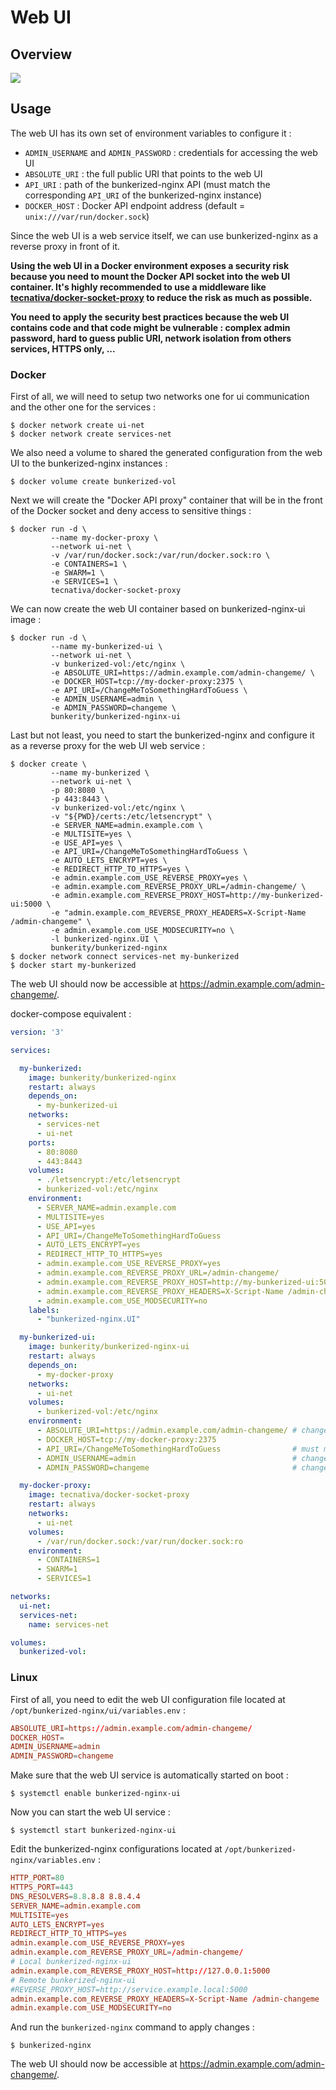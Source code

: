 # Web UI

## Overview

<img src="https://github.com/bunkerity/bunkerized-nginx/blob/master/docs/img/web-ui.gif?raw=true" />

## Usage

The web UI has its own set of environment variables to configure it :
- `ADMIN_USERNAME` and `ADMIN_PASSWORD` : credentials for accessing the web UI
- `ABSOLUTE_URI` : the full public URI that points to the web UI
- `API_URI` : path of the bunkerized-nginx API (must match the corresponding `API_URI` of the bunkerized-nginx instance)
- `DOCKER_HOST` : Docker API endpoint address (default = `unix:///var/run/docker.sock`)

Since the web UI is a web service itself, we can use bunkerized-nginx as a reverse proxy in front of it.

**Using the web UI in a Docker environment exposes a security risk because you need to mount the Docker API socket into the web UI container. It's highly recommended to use a middleware like [tecnativa/docker-socket-proxy](https://github.com/Tecnativa/docker-socket-proxy) to reduce the risk as much as possible.**

**You need to apply the security best practices because the web UI contains code and that code might be vulnerable : complex admin password, hard to guess public URI, network isolation from others services, HTTPS only, ...**

### Docker

First of all, we will need to setup two networks one for ui communication and the other one for the services :
```shell
$ docker network create ui-net
$ docker network create services-net
```

We also need a volume to shared the generated configuration from the web UI to the bunkerized-nginx instances :
```shell
$ docker volume create bunkerized-vol
```

Next we will create the "Docker API proxy" container that will be in the front of the Docker socket and deny access to sensitive things :
```shell
$ docker run -d \
         --name my-docker-proxy \
         --network ui-net \
         -v /var/run/docker.sock:/var/run/docker.sock:ro \
         -e CONTAINERS=1 \
         -e SWARM=1 \
         -e SERVICES=1 \
         tecnativa/docker-socket-proxy
```

We can now create the web UI container based on bunkerized-nginx-ui image :
```shell
$ docker run -d \
         --name my-bunkerized-ui \
         --network ui-net \
         -v bunkerized-vol:/etc/nginx \
         -e ABSOLUTE_URI=https://admin.example.com/admin-changeme/ \
         -e DOCKER_HOST=tcp://my-docker-proxy:2375 \
         -e API_URI=/ChangeMeToSomethingHardToGuess \
         -e ADMIN_USERNAME=admin \
         -e ADMIN_PASSWORD=changeme \
         bunkerity/bunkerized-nginx-ui
```

Last but not least, you need to start the bunkerized-nginx and configure it as a reverse proxy for the web UI web service :
```shell
$ docker create \
         --name my-bunkerized \
         --network ui-net \
         -p 80:8080 \
         -p 443:8443 \
         -v bunkerized-vol:/etc/nginx \
         -v "${PWD}/certs:/etc/letsencrypt" \
         -e SERVER_NAME=admin.example.com \
         -e MULTISITE=yes \
         -e USE_API=yes \
         -e API_URI=/ChangeMeToSomethingHardToGuess \
         -e AUTO_LETS_ENCRYPT=yes \
         -e REDIRECT_HTTP_TO_HTTPS=yes \
         -e admin.example.com_USE_REVERSE_PROXY=yes \
         -e admin.example.com_REVERSE_PROXY_URL=/admin-changeme/ \
         -e admin.example.com_REVERSE_PROXY_HOST=http://my-bunkerized-ui:5000 \
         -e "admin.example.com_REVERSE_PROXY_HEADERS=X-Script-Name /admin-changeme" \
         -e admin.example.com_USE_MODSECURITY=no \
         -l bunkerized-nginx.UI \
         bunkerity/bunkerized-nginx
$ docker network connect services-net my-bunkerized
$ docker start my-bunkerized
```

The web UI should now be accessible at https://admin.example.com/admin-changeme/.

docker-compose equivalent :
```yaml
version: '3'

services:

  my-bunkerized:
    image: bunkerity/bunkerized-nginx
    restart: always
    depends_on:
      - my-bunkerized-ui
    networks:
      - services-net
      - ui-net
    ports:
      - 80:8080
      - 443:8443
    volumes:
      - ./letsencrypt:/etc/letsencrypt
      - bunkerized-vol:/etc/nginx
    environment:
      - SERVER_NAME=admin.example.com                                         # replace with your domain
      - MULTISITE=yes
      - USE_API=yes
      - API_URI=/ChangeMeToSomethingHardToGuess                               # change it to something hard to guess + must match API_URI from myui service
      - AUTO_LETS_ENCRYPT=yes
      - REDIRECT_HTTP_TO_HTTPS=yes
      - admin.example.com_USE_REVERSE_PROXY=yes
      - admin.example.com_REVERSE_PROXY_URL=/admin-changeme/                  # change it to something hard to guess
      - admin.example.com_REVERSE_PROXY_HOST=http://my-bunkerized-ui:5000
      - admin.example.com_REVERSE_PROXY_HEADERS=X-Script-Name /admin-changeme # must match REVERSE_PROXY_URL
      - admin.example.com_USE_MODSECURITY=no
    labels:
      - "bunkerized-nginx.UI"

  my-bunkerized-ui:
    image: bunkerity/bunkerized-nginx-ui
    restart: always
    depends_on:
      - my-docker-proxy
    networks:
      - ui-net
    volumes:
      - bunkerized-vol:/etc/nginx
    environment:
      - ABSOLUTE_URI=https://admin.example.com/admin-changeme/ # change it to your full URI
      - DOCKER_HOST=tcp://my-docker-proxy:2375
      - API_URI=/ChangeMeToSomethingHardToGuess                # must match API_URI from bunkerized-nginx
      - ADMIN_USERNAME=admin                                   # change it to something hard to guess
      - ADMIN_PASSWORD=changeme                                # change it to a good password

  my-docker-proxy:
    image: tecnativa/docker-socket-proxy
    restart: always
    networks:
      - ui-net
    volumes:
      - /var/run/docker.sock:/var/run/docker.sock:ro
    environment:
      - CONTAINERS=1
      - SWARM=1
      - SERVICES=1

networks:
  ui-net:
  services-net:
    name: services-net

volumes:
  bunkerized-vol:
```

### Linux

First of all, you need to edit the web UI configuration file located at `/opt/bunkerized-nginx/ui/variables.env` :
```conf
ABSOLUTE_URI=https://admin.example.com/admin-changeme/
DOCKER_HOST=
ADMIN_USERNAME=admin
ADMIN_PASSWORD=changeme
```

Make sure that the web UI service is automatically started on boot :
```shell
$ systemctl enable bunkerized-nginx-ui
```

Now you can start the web UI service :
```shell
$ systemctl start bunkerized-nginx-ui
```

Edit the bunkerized-nginx configurations located at `/opt/bunkerized-nginx/variables.env` :
```conf
HTTP_PORT=80
HTTPS_PORT=443
DNS_RESOLVERS=8.8.8.8 8.8.4.4
SERVER_NAME=admin.example.com
MULTISITE=yes
AUTO_LETS_ENCRYPT=yes
REDIRECT_HTTP_TO_HTTPS=yes
admin.example.com_USE_REVERSE_PROXY=yes
admin.example.com_REVERSE_PROXY_URL=/admin-changeme/
# Local bunkerized-nginx-ui
admin.example.com_REVERSE_PROXY_HOST=http://127.0.0.1:5000
# Remote bunkerized-nginx-ui
#REVERSE_PROXY_HOST=http://service.example.local:5000
admin.example.com_REVERSE_PROXY_HEADERS=X-Script-Name /admin-changeme
admin.example.com_USE_MODSECURITY=no
```

And run the `bunkerized-nginx` command to apply changes :
```shell
$ bunkerized-nginx
```

The web UI should now be accessible at https://admin.example.com/admin-changeme/.

